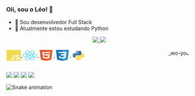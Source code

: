 ### Oii, sou o Léo! 👋

- 🔭 Sou desenvolvedor Full Stack
- 🌱 Atualmente estou estudando Python

<div align="center">
  <a href="https://github.com/leobaumhart2">
  <img height="180em" src="https://github-readme-stats.vercel.app/api?username=leobaumhart2&show_icons=true&theme=synthwave&include_all_commits=true&count_private=true"/>
  <img height="180em" src="https://github-readme-stats.vercel.app/api/top-langs/?username=leobaumhart2&layout=compact&langs_count=7&theme=synthwave"/>
</div>
<div style="display: inline_block"><br>
  <img align="center" alt="leo-Js" height="30" width="40" src="https://raw.githubusercontent.com/devicons/devicon/master/icons/javascript/javascript-plain.svg">
  <img align="center" alt="leo-React" height="30" width="40" src="https://raw.githubusercontent.com/devicons/devicon/master/icons/react/react-original.svg">
  <img align="center" alt="leo-HTML" height="30" width="40" src="https://raw.githubusercontent.com/devicons/devicon/master/icons/html5/html5-original.svg">
  <img align="center" alt="leo-CSS" height="30" width="40" src="https://raw.githubusercontent.com/devicons/devicon/master/icons/css3/css3-original.svg">
  <img align="center" alt="leo-Python" height="30" width="40" src="https://raw.githubusercontent.com/devicons/devicon/master/icons/python/python-original.svg">
  <img align="right" alt="leo-yoda" height="200" style="border-radius:50px;" src="https://64.media.tumblr.com/a590559f8436992a3a45801ca8584d5c/e4480d2dc757bb49-10/s400x600/32f903b3b1504218af6fe577a6e7f70e8fda0cb6.gifv">
</div>

  ##
<div> 
  <a href="https://instagram.com/edaileo" target="_blank"><img src="https://img.shields.io/badge/-Instagram-%23E4405F?style=for-the-badge&logo=instagram&logoColor=white" target="_blank"></a>
 	<a href="https://www.twitch.tv/edaileo" target="_blank"><img src="https://img.shields.io/badge/Twitch-9146FF?style=for-the-badge&logo=twitch&logoColor=white" target="_blank"></a>
  <a href = "mailto:baumhartdev@gmail.com"><img src="https://img.shields.io/badge/-Gmail-%23333?style=for-the-badge&logo=gmail&logoColor=white" target="_blank"></a>
  <a href="https://www.linkedin.com/in/leonardo-baumhart/" target="_blank"><img src="https://img.shields.io/badge/-LinkedIn-%230077B5?style=for-the-badge&logo=linkedin&logoColor=white" target="_blank"></a> 
 
 ![Snake animation](https://github.com/leobaumhart2/leobaumhart2/blob/output/github-contribution-grid-snake.svg)
 
</div>

